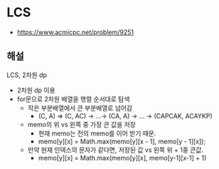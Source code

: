 # LCS

- https://www.acmicpc.net/problem/9251

## 해설
LCS, 2차원 dp

- 2차원 dp 이용
- for문으로 2차원 배열을 행렬 순서대로 탐색
    - 작은 부분배열에서 큰 부분배열로 넘어감
        - (C, A) => (C, AC) -> ...-> (CA, A) -> ... -> (CAPCAK, ACAYKP)
    - memo의 위 vs 왼쪽 중 가장 큰 값을 저장
        - 현재 memo는 전의 memo를 이어 받기 때문.
        - memo[y][x] = Math.max(memo[y][x - 1], memo[y - 1][x]);
    - 만약 현재 인덱스의 문자가 같다면, 저장된 값 vs 왼쪽 위 + 1중 큰값.
        - memo[y][x] = Math.max(memo[y][x], memo[y-1][x-1] + 1)
